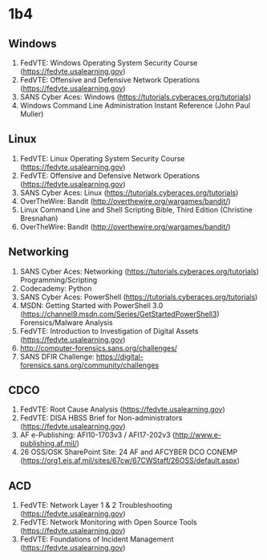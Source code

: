 # 1b4

## Windows

1. FedVTE: Windows Operating System Security Course (https://fedvte.usalearning.gov)
2. FedVTE: Offensive and Defensive Network Operations (https://fedvte.usalearning.gov)
3. SANS Cyber Aces: Windows (https://tutorials.cyberaces.org/tutorials)
4. Windows Command Line Administration Instant Reference (John Paul Muller)

## Linux

1. FedVTE: Linux Operating System Security Course (https://fedvte.usalearning.gov)
2. FedVTE: Offensive and Defensive Network Operations (https://fedvte.usalearning.gov)
3. SANS Cyber Aces: Linux (https://tutorials.cyberaces.org/tutorials)
4. OverTheWire: Bandit (http://overthewire.org/wargames/bandit/)
5. Linux Command Line and Shell Scripting Bible, Third Edition (Christine Bresnahan)
6. OverTheWire: Bandit (http://overthewire.org/wargames/bandit/)
​​​​​​​
## Networking

1. SANS Cyber Aces: Networking (https://tutorials.cyberaces.org/tutorials) Programming/Scripting
2. Codecademy: Python
3. SANS Cyber Aces: PowerShell (https://tutorials.cyberaces.org/tutorials)
4. MSDN: Getting Started with PowerShell 3.0 (https://channel9.msdn.com/Series/GetStartedPowerShell3) Forensics/Malware Analysis
5. FedVTE: Introduction to Investigation of Digital Assets (https://fedvte.usalearning.gov)
6. http://computer-forensics.sans.org/challenges/
7. SANS DFIR Challenge: https://digital-forensics.sans.org/community/challenges

## CDCO 

1. FedVTE: Root Cause Analysis (https://fedvte.usalearning.gov)
2. FedVTE: DISA HBSS Brief for Non-administrators (https://fedvte.usalearning.gov)
3. AF e-Publishing: AFI10-1703v3 / AFI17-202v3 (http://www.e-publishing.af.mil/)
4. 26 OSS/OSK SharePoint Site: 24 AF and AFCYBER DCO CONEMP (https://org1.eis.af.mil/sites/67cw/67CWStaff/26OSS/default.aspx)

## ACD 

1. FedVTE: Network Layer 1 & 2 Troubleshooting (https://fedvte.usalearning.gov)
2. FedVTE: Network Monitoring with Open Source Tools (https://fedvte.usalearning.gov)
3. FedVTE: Foundations of Incident Management (https://fedvte.usalearning.gov)